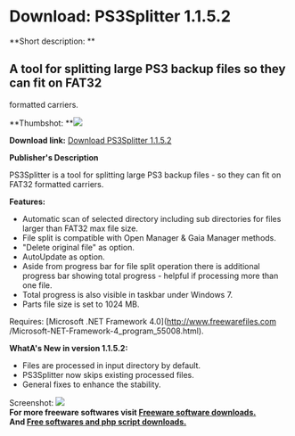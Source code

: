 # Download: PS3Splitter 1.1.5.2

**Short description: **

## A tool for splitting large PS3 backup files so they can fit on FAT32
formatted carriers.

  
**Thumbshot: **![](http://www.freewarefiles.com/screenshot/ps3splitter_md.jpg)   
  
**Download link:** [Download PS3Splitter 1.1.5.2](http://freesoftwares.boysofts.com/PS3Splitter_program_61941.html)  
  

**Publisher's Description**  
  

PS3Splitter is a tool for splitting large PS3 backup files - so they can fit
on FAT32 formatted carriers.

**Features:**

  * Automatic scan of selected directory including sub directories for files larger than FAT32 max file size. 
  * File split is compatible with Open Manager & Gaia Manager methods. 
  * "Delete original file" as option. 
  * AutoUpdate as option. 
  * Aside from progress bar for file split operation there is additional progress bar showing total progress - helpful if processing more than one file. 
  * Total progress is also visible in taskbar under Windows 7. 
  * Parts file size is set to 1024 MB. 

Requires: [Microsoft .NET Framework 4.0](http://www.freewarefiles.com
/Microsoft-NET-Framework-4_program_55008.html).

**WhatA's New in version 1.1.5.2:**

  * Files are processed in input directory by default. 
  * PS3Splitter now skips existing processed files. 
  * General fixes to enhance the stability. 

  
  
Screenshot: ![](http://www.freewarefiles.com/screenshot/ps3splitter.jpg)  
**For more freeware softwares visit [Freeware software downloads.](http://freesoftwares.boysofts.com/)**   
**And [Free softwares and php script downloads.](http://www.boysofts.com/)**

